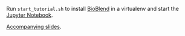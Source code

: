 Run `start_tutorial.sh` to install [BioBlend](http://bioblend.readthedocs.org) in a virtualenv and start the [Jupyter Notebook](http://jupyter.org/).

[Accompanying slides](https://docs.google.com/presentation/d/12wts6oaUH4TLKYMYBzCZPYI3Jf1wzl1ecK0IeCVkJ4s/pub?start=false&loop=false&delayms=3000).
